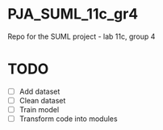 # PJA_SUML_11c_gr4
Repo for the SUML project - lab 11c, group 4


# TODO
- [ ] Add dataset
- [ ] Clean dataset
- [ ] Train model
- [ ] Transform code into modules
